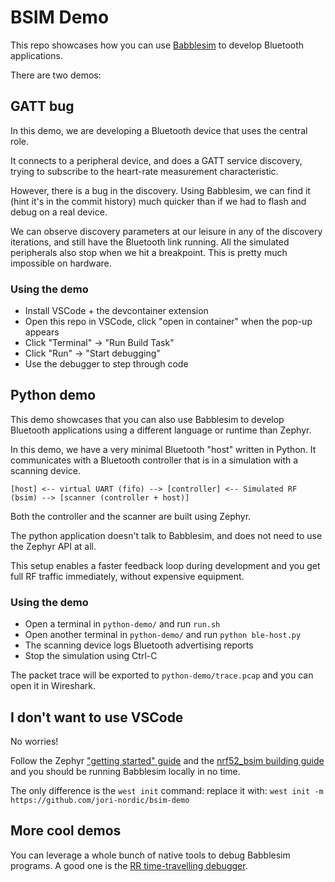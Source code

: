 # BSIM Demo

This repo showcases how you can use [Babblesim](https://babblesim.github.io/) to
develop Bluetooth applications.

There are two demos:

## GATT bug

In this demo, we are developing a Bluetooth device that uses the central role.

It connects to a peripheral device, and does a GATT service discovery, trying to
subscribe to the heart-rate measurement characteristic.

However, there is a bug in the discovery. Using Babblesim, we can find it (hint
it's in the commit history) much quicker than if we had to flash and debug on a
real device.

We can observe discovery parameters at our leisure in any of the discovery
iterations, and still have the Bluetooth link running. All the simulated
peripherals also stop when we hit a breakpoint. This is pretty much impossible
on hardware.

### Using the demo

- Install VSCode + the devcontainer extension
- Open this repo in VSCode, click "open in container" when the pop-up appears
- Click "Terminal" -> "Run Build Task"
- Click "Run" -> "Start debugging"
- Use the debugger to step through code

## Python demo

This demo showcases that you can also use Babblesim to develop Bluetooth
applications using a different language or runtime than Zephyr.

In this demo, we have a very minimal Bluetooth "host" written in Python. It
communicates with a Bluetooth controller that is in a simulation with a scanning
device.

```
[host] <-- virtual UART (fifo) --> [controller] <-- Simulated RF (bsim) --> [scanner (controller + host)]
```

Both the controller and the scanner are built using Zephyr.

The python application doesn't talk to Babblesim, and does not need to use the
Zephyr API at all.

This setup enables a faster feedback loop during development and you get full RF
traffic immediately, without expensive equipment.

### Using the demo

- Open a terminal in `python-demo/` and run `run.sh`
- Open another terminal in `python-demo/` and run `python ble-host.py`
- The scanning device logs Bluetooth advertising reports
- Stop the simulation using Ctrl-C

The packet trace will be exported to `python-demo/trace.pcap` and you can open
it in Wireshark.

## I don't want to use VSCode

No worries!

Follow the Zephyr ["getting started" guide](https://docs.zephyrproject.org/latest/develop/getting_started/index.html) and the [nrf52_bsim building guide](https://docs.zephyrproject.org/latest/boards/native/nrf_bsim/doc/nrf52_bsim.html#building-and-running) and you should be running Babblesim locally in no time.

The only difference is the `west init` command: replace it with:
`west init -m https://github.com/jori-nordic/bsim-demo`

## More cool demos

You can leverage a whole bunch of native tools to debug Babblesim programs.
A good one is the [RR time-travelling debugger](https://jonathan.rico.live/blog/2024-04-24/).
